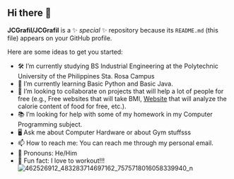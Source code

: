 ## Hi there 👋

**JCGrafil/JCGrafil** is a ✨ _special_ ✨ repository because its `README.md` (this file) appears on your GitHub profile.

Here are some ideas to get you started:

- 🛠️ I’m currently studying BS Industrial Engineering at the Polytechnic University of the Philippines Sta. Rosa Campus
- 🌱 I’m currently learning Basic Python and Basic Java.
- 🤝 I’m looking to collaborate on projects that will help a lot of people for free (e.g., Free websites that will take BMI, [Website](https://yourlink.com) that will analyze the calorie content of food for free, etc.).
- 📚 I’m looking for help with some of my homework in my Computer Programming subject.
- 🖥️ Ask me about Computer Hardware or about Gym stuffsss
- 📫 How to reach me: You can reach me through my personal email.
- 👤 Pronouns: He/Him
- 💪 Fun fact: I love to workout!!!
![462526912_483283714697162_7575718016058339940_n](https://github.com/user-attachments/assets/68b2dcd1-2ff3-4e6c-bbd6-46240bd67c85)



